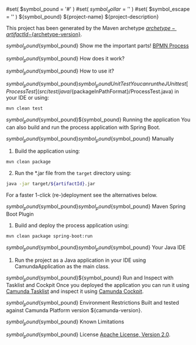 #set( $symbol_pound = '#' )
#set( $symbol_dollar = '$' )
#set( $symbol_escape = '\' )
${symbol_pound} ${project-name}
${project-description}

This project has been generated by the Maven archetype
[${archetype-artifactId}-${archetype-version}](https://docs.camunda.org/manual/latest/user-guide/process-applications/maven-archetypes/).

${symbol_pound}${symbol_pound} Show me the important parts!
[BPMN Process](src/main/resources/process.bpmn)

${symbol_pound}${symbol_pound} How does it work?

${symbol_pound}${symbol_pound} How to use it?

${symbol_pound}${symbol_pound}${symbol_pound} Unit Test
You can run the JUnit test [ProcessTest](src/test/java/${packageInPathFormat}/ProcessTest.java) in your IDE or using:

```bash
mvn clean test
```

${symbol_pound}${symbol_pound}${symbol_pound} Running the application
You can also build and run the process application with Spring Boot.

${symbol_pound}${symbol_pound}${symbol_pound}${symbol_pound} Manually
1. Build the application using:

```bash
mvn clean package
```
2. Run the *.jar file from the `target` directory using:

```bash
java -jar target/${artifactId}.jar
```

For a faster 1-click (re-)deployment see the alternatives below.

${symbol_pound}${symbol_pound}${symbol_pound}${symbol_pound} Maven Spring Boot Plugin
1. Build and deploy the process application using:

```bash
mvn clean package spring-boot:run
```

${symbol_pound}${symbol_pound}${symbol_pound}${symbol_pound} Your Java IDE
1. Run the project as a Java application in your IDE using CamundaApplication as the main class.

${symbol_pound}${symbol_pound}${symbol_pound} Run and Inspect with Tasklist and Cockpit
Once you deployed the application you can run it using
[Camunda Tasklist](http://docs.camunda.org/latest/guides/user-guide/#tasklist)
and inspect it using
[Camunda Cockpit](http://docs.camunda.org/latest/guides/user-guide/#cockpit).

${symbol_pound}${symbol_pound} Environment Restrictions
Built and tested against Camunda Platform version ${camunda-version}.

${symbol_pound}${symbol_pound} Known Limitations

${symbol_pound}${symbol_pound} License
[Apache License, Version 2.0](http://www.apache.org/licenses/LICENSE-2.0).

<!-- Tweet
New @Camunda example: ${project-name} - ${project-description} https://github.com/camunda-consulting/code/tree/master/snippets/${artifactId}
-->
